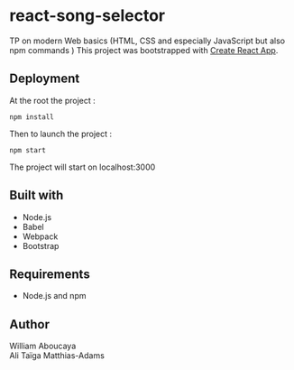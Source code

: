 
# react-song-selector
TP on modern Web basics (HTML, CSS and especially JavaScript but also npm commands )
This project was bootstrapped with [Create React App](https://github.com/facebook/create-react-app).

## Deployment

At the root the project :
```
npm install
```
Then to launch the project : 
```
npm start
```
The project will start on localhost:3000

## Built with

* Node.js
* Babel
* Webpack
* Bootstrap

## Requirements

* Node.js and npm

## Author

William Aboucaya  
Ali Taïga Matthias-Adams
